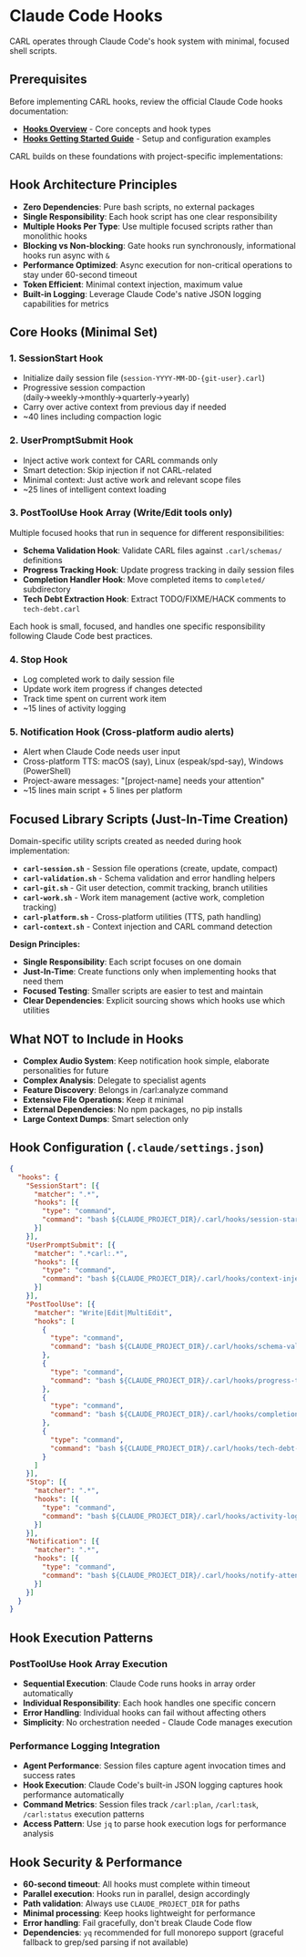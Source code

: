 # Claude Code Hooks

CARL operates through Claude Code's hook system with minimal, focused shell scripts.

## Prerequisites

Before implementing CARL hooks, review the official Claude Code hooks documentation:
- **[Hooks Overview](https://docs.anthropic.com/en/docs/claude-code/hooks)** - Core concepts and hook types
- **[Hooks Getting Started Guide](https://docs.anthropic.com/en/docs/claude-code/hooks-guide)** - Setup and configuration examples

CARL builds on these foundations with project-specific implementations:

## Hook Architecture Principles
- **Zero Dependencies**: Pure bash scripts, no external packages
- **Single Responsibility**: Each hook script has one clear responsibility
- **Multiple Hooks Per Type**: Use multiple focused scripts rather than monolithic hooks
- **Blocking vs Non-blocking**: Gate hooks run synchronously, informational hooks run async with `&`
- **Performance Optimized**: Async execution for non-critical operations to stay under 60-second timeout
- **Token Efficient**: Minimal context injection, maximum value
- **Built-in Logging**: Leverage Claude Code's native JSON logging capabilities for metrics

## Core Hooks (Minimal Set)

### 1. SessionStart Hook
- Initialize daily session file (`session-YYYY-MM-DD-{git-user}.carl`)
- Progressive session compaction (daily→weekly→monthly→quarterly→yearly)
- Carry over active context from previous day if needed
- ~40 lines including compaction logic

### 2. UserPromptSubmit Hook
- Inject active work context for CARL commands only
- Smart detection: Skip injection if not CARL-related
- Minimal context: Just active work and relevant scope files
- ~25 lines of intelligent context loading

### 3. PostToolUse Hook Array (Write/Edit tools only)
Multiple focused hooks that run in sequence for different responsibilities:
- **Schema Validation Hook**: Validate CARL files against `.carl/schemas/` definitions
- **Progress Tracking Hook**: Update progress tracking in daily session files  
- **Completion Handler Hook**: Move completed items to `completed/` subdirectory
- **Tech Debt Extraction Hook**: Extract TODO/FIXME/HACK comments to `tech-debt.carl`

Each hook is small, focused, and handles one specific responsibility following Claude Code best practices.

### 4. Stop Hook
- Log completed work to daily session file
- Update work item progress if changes detected
- Track time spent on current work item
- ~15 lines of activity logging

### 5. Notification Hook (Cross-platform audio alerts)
- Alert when Claude Code needs user input
- Cross-platform TTS: macOS (say), Linux (espeak/spd-say), Windows (PowerShell)
- Project-aware messages: "[project-name] needs your attention"
- ~15 lines main script + 5 lines per platform

## Focused Library Scripts (Just-In-Time Creation)
Domain-specific utility scripts created as needed during hook implementation:

- **`carl-session.sh`** - Session file operations (create, update, compact)
- **`carl-validation.sh`** - Schema validation and error handling helpers
- **`carl-git.sh`** - Git user detection, commit tracking, branch utilities
- **`carl-work.sh`** - Work item management (active work, completion tracking)
- **`carl-platform.sh`** - Cross-platform utilities (TTS, path handling)
- **`carl-context.sh`** - Context injection and CARL command detection

**Design Principles:**
- **Single Responsibility**: Each script focuses on one domain
- **Just-In-Time**: Create functions only when implementing hooks that need them
- **Focused Testing**: Smaller scripts are easier to test and maintain
- **Clear Dependencies**: Explicit sourcing shows which hooks use which utilities

## What NOT to Include in Hooks
- **Complex Audio System**: Keep notification hook simple, elaborate personalities for future
- **Complex Analysis**: Delegate to specialist agents
- **Feature Discovery**: Belongs in /carl:analyze command
- **Extensive File Operations**: Keep it minimal
- **External Dependencies**: No npm packages, no pip installs
- **Large Context Dumps**: Smart selection only

## Hook Configuration (`.claude/settings.json`)
```json
{
  "hooks": {
    "SessionStart": [{
      "matcher": ".*",
      "hooks": [{
        "type": "command",
        "command": "bash ${CLAUDE_PROJECT_DIR}/.carl/hooks/session-start.sh"
      }]
    }],
    "UserPromptSubmit": [{
      "matcher": ".*carl:.*",
      "hooks": [{
        "type": "command",
        "command": "bash ${CLAUDE_PROJECT_DIR}/.carl/hooks/context-inject.sh"
      }]
    }],
    "PostToolUse": [{
      "matcher": "Write|Edit|MultiEdit",
      "hooks": [
        {
          "type": "command", 
          "command": "bash ${CLAUDE_PROJECT_DIR}/.carl/hooks/schema-validate.sh"
        },
        {
          "type": "command", 
          "command": "bash ${CLAUDE_PROJECT_DIR}/.carl/hooks/progress-track.sh"
        },
        {
          "type": "command", 
          "command": "bash ${CLAUDE_PROJECT_DIR}/.carl/hooks/completion-handler.sh"
        },
        {
          "type": "command", 
          "command": "bash ${CLAUDE_PROJECT_DIR}/.carl/hooks/tech-debt-extract.sh"
        }
      ]
    }],
    "Stop": [{
      "matcher": ".*",
      "hooks": [{
        "type": "command",
        "command": "bash ${CLAUDE_PROJECT_DIR}/.carl/hooks/activity-log.sh"
      }]
    }],
    "Notification": [{
      "matcher": ".*",
      "hooks": [{
        "type": "command",
        "command": "bash ${CLAUDE_PROJECT_DIR}/.carl/hooks/notify-attention.sh"
      }]
    }]
  }
}
```

## Hook Execution Patterns

### PostToolUse Hook Array Execution
- **Sequential Execution**: Claude Code runs hooks in array order automatically
- **Individual Responsibility**: Each hook handles one specific concern
- **Error Handling**: Individual hooks can fail without affecting others
- **Simplicity**: No orchestration needed - Claude Code manages execution

### Performance Logging Integration
- **Agent Performance**: Session files capture agent invocation times and success rates
- **Hook Execution**: Claude Code's built-in JSON logging captures hook performance automatically
- **Command Metrics**: Session files track `/carl:plan`, `/carl:task`, `/carl:status` execution patterns
- **Access Pattern**: Use `jq` to parse hook execution logs for performance analysis

## Hook Security & Performance
- **60-second timeout**: All hooks must complete within timeout
- **Parallel execution**: Hooks run in parallel, design accordingly
- **Path validation**: Always use `CLAUDE_PROJECT_DIR` for paths
- **Minimal processing**: Keep hooks lightweight for performance
- **Error handling**: Fail gracefully, don't break Claude Code flow
- **Dependencies**: `yq` recommended for full monorepo support (graceful fallback to grep/sed parsing if not available)